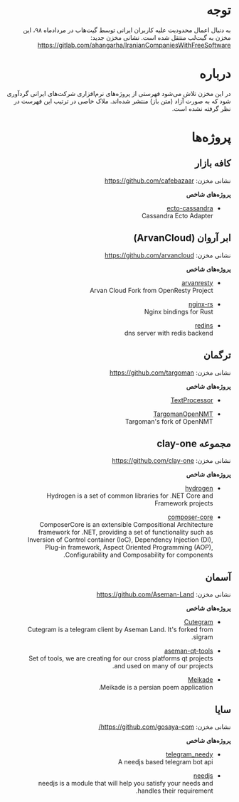 <div dir="rtl">

# توجه

 به دنبال اعمال محدودیت علیه کاربران ایرانی توسط گیت‌هاب در مردادماه ۹۸، این مخزن به گیت‌لب منتقل شده است. نشانی مخزن جدید: https://gitlab.com/ahangarha/IranianCompaniesWithFreeSoftware


# درباره

در این مخزن تلاش می‌شود فهرستی از پروژه‌های نرم‌افزاری شرکت‌های ایرانی گردآوری شود که به صورت آزاد (متن باز) منتشر شده‌اند. ملاک خاصی در ترتیب این فهرست در نظر گرفته نشده است.

# پروژه‌ها

## کافه بازار

نشانی مخزن: https://github.com/cafebazaar

**پروژه‌های شاخص**

- [ecto-cassandra](https://github.com/cafebazaar/ecto-cassandra)  
    Cassandra Ecto Adapter

## ابر آروان (ArvanCloud)

نشانی مخزن: https://github.com/arvancloud

**پروژه‌های شاخص**

- [arvanresty ](https://github.com/arvancloud/arvanresty)  
    Arvan Cloud Fork from OpenResty Project

- [nginx-rs](https://github.com/arvancloud/nginx-rs)  
    Nginx bindings for Rust

- [redins](https://github.com/arvancloud/redins)  
    dns server with redis backend

## ترگمان

نشانی مخزن: https://github.com/targoman

**پروژه‌های شاخص**

- [TextProcessor](https://github.com/Targoman/TextProcessor)  

- [TargomanOpenNMT](https://github.com/Targoman/TargomanOpenNMT)  
    Targoman's fork of OpenNMT

## مجموعه clay-one

نشانی مخزن: https://github.com/clay-one

**پروژه‌های شاخص**

- [hydrogen](https://github.com/clay-one/hydrogen)  
    Hydrogen is a set of common libraries for .NET Core and Framework projects

- [composer-core](https://github.com/clay-one/composer-core)  
    ComposerCore is an extensible Compositional Architecture framework for .NET, providing a set of functionality such as Inversion of Control container (IoC), Dependency Injection (DI), Plug-in framework, Aspect Oriented Programming (AOP), Configurability and Composability for components.

## آسمان

نشانی مخزن: https://github.com/Aseman-Land

**پروژه‌های شاخص**

- [Cutegram](https://github.com/Aseman-Land/Cutegram)  
    Cutegram is a telegram client by Aseman Land. It's forked from sigram.

- [aseman-qt-tools](https://github.com/Aseman-Land/aseman-qt-tools)  
    Set of tools, we are creating for our cross platforms qt projects and used on many of our projects.

- [Meikade](https://github.com/Aseman-Land/Meikade)  
    Meikade is a persian poem application.

## سایا

نشانی مخزن: https://github.com/gosaya-com/

**پروژه‌های شاخص**

- [telegram_needy](https://github.com/gosaya-com/telegram_needy)  
    A needjs based telegram bot api

- [needjs](https://github.com/gosaya-com/needjs)  
    needjs is a module that will help you satisfy your needs and handles their requirement.
